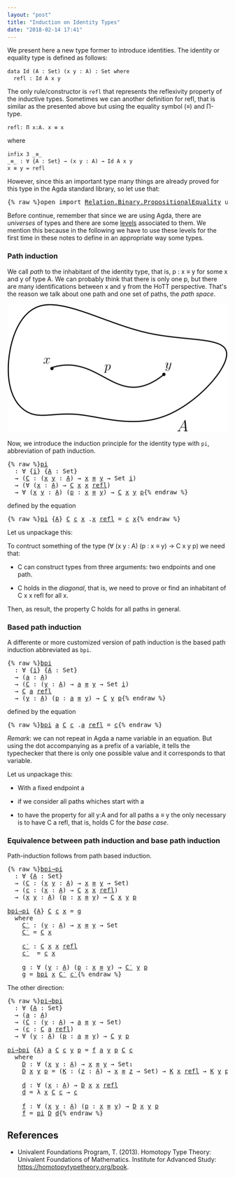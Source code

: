 ```yaml
---
layout: "post"
title: "Induction on Identity Types"
date: "2018-02-14 17:41"
---
```


We present here a new type former to introduce identities.
The identity or equality type is defined as follows:

```
data Id (A : Set) (x y : A) : Set where
  refl : Id A x y
```

The only rule/constructor is `refl` that represents the reflexivity property of
the inductive types. Sometimes we can another definition for refl, that is
similar as the presented above but using the equality symbol (_≡_) and Π-type.

```
refl: Π x:A. x ≡ x
```

where

```
infix 3 _≡_
_≡_ : ∀ {A : Set} → (x y : A) → Id A x y
x ≡ y = refl
```

However, since this an important type many things are already proved for this type
in the Agda standard library, so let use that:

<pre class="Agda">{% raw %}<a id="756" class="Keyword">open</a> <a id="761" class="Keyword">import</a> <a id="768" href="https://agda.github.io/agda-stdlib/Relation.Binary.PropositionalEquality.html" class="Module">Relation.Binary.PropositionalEquality</a> <a id="806" class="Keyword">using</a> <a id="812" class="Symbol">(</a><a id="813" href="https://agda.github.io/agda-stdlib/Agda.Builtin.Equality.html#_%E2%89%A1_.refl" class="InductiveConstructor">refl</a><a id="817" class="Symbol">;</a> <a id="819" href="https://agda.github.io/agda-stdlib/Agda.Builtin.Equality.html#_%E2%89%A1_" class="Datatype Operator">_≡_</a><a id="822" class="Symbol">)</a>{% endraw %}</pre>

Before continue, remember that since we are using Agda, there are *universes* of types and
there are some [levels](https://pigworker.wordpress.com/2015/01/09/universe-hierarchies/) associated to them.
We mention this because in the following we have to use these levels for the first time
in these notes to define in an appropriate way some types.

### Path induction

We call *path* to the inhabitant of the identity type, that is, p : x ≡ y for
some x and y of type A. We can probably think that there is only one p, but
there are many identifications between x and y from the HoTT perspective. That's
the reason we talk about one path and one set of paths, the *path space*.

![path](/assets/images/path.png)

Now, we introduce the induction principle for the identity type with `pi`,
abbreviation of path induction.

<pre class="Agda">{% raw %}<a id="pi" href="{% endraw %}{% link _posts/2018-02-14-induction-on-identity-types.md %}{% raw %}#pi" class="Function">pi</a>
  <a id="1675" class="Symbol">:</a> <a id="1677" class="Symbol">∀</a> <a id="1679" class="Symbol">{</a><a id="1680" href="{% endraw %}{% link _posts/2018-02-14-induction-on-identity-types.md %}{% raw %}#1680" class="Bound">i</a><a id="1681" class="Symbol">}</a> <a id="1683" class="Symbol">{</a><a id="1684" href="{% endraw %}{% link _posts/2018-02-14-induction-on-identity-types.md %}{% raw %}#1684" class="Bound">A</a> <a id="1686" class="Symbol">:</a> <a id="1688" class="PrimitiveType">Set</a><a id="1691" class="Symbol">}</a>
  <a id="1695" class="Symbol">→</a> <a id="1697" class="Symbol">(</a><a id="1698" href="{% endraw %}{% link _posts/2018-02-14-induction-on-identity-types.md %}{% raw %}#1698" class="Bound">C</a> <a id="1700" class="Symbol">:</a> <a id="1702" class="Symbol">(</a><a id="1703" href="{% endraw %}{% link _posts/2018-02-14-induction-on-identity-types.md %}{% raw %}#1703" class="Bound">x</a> <a id="1705" href="{% endraw %}{% link _posts/2018-02-14-induction-on-identity-types.md %}{% raw %}#1705" class="Bound">y</a> <a id="1707" class="Symbol">:</a> <a id="1709" href="{% endraw %}{% link _posts/2018-02-14-induction-on-identity-types.md %}{% raw %}#1684" class="Bound">A</a><a id="1710" class="Symbol">)</a> <a id="1712" class="Symbol">→</a> <a id="1714" href="{% endraw %}{% link _posts/2018-02-14-induction-on-identity-types.md %}{% raw %}#1703" class="Bound">x</a> <a id="1716" href="https://agda.github.io/agda-stdlib/Agda.Builtin.Equality.html#_%E2%89%A1_" class="Datatype Operator">≡</a> <a id="1718" href="{% endraw %}{% link _posts/2018-02-14-induction-on-identity-types.md %}{% raw %}#1705" class="Bound">y</a> <a id="1720" class="Symbol">→</a> <a id="1722" class="PrimitiveType">Set</a> <a id="1726" href="{% endraw %}{% link _posts/2018-02-14-induction-on-identity-types.md %}{% raw %}#1680" class="Bound">i</a><a id="1727" class="Symbol">)</a>
  <a id="1731" class="Symbol">→</a> <a id="1733" class="Symbol">(∀</a> <a id="1736" class="Symbol">(</a><a id="1737" href="{% endraw %}{% link _posts/2018-02-14-induction-on-identity-types.md %}{% raw %}#1737" class="Bound">x</a> <a id="1739" class="Symbol">:</a> <a id="1741" href="{% endraw %}{% link _posts/2018-02-14-induction-on-identity-types.md %}{% raw %}#1684" class="Bound">A</a><a id="1742" class="Symbol">)</a> <a id="1744" class="Symbol">→</a> <a id="1746" href="{% endraw %}{% link _posts/2018-02-14-induction-on-identity-types.md %}{% raw %}#1698" class="Bound">C</a> <a id="1748" href="{% endraw %}{% link _posts/2018-02-14-induction-on-identity-types.md %}{% raw %}#1737" class="Bound">x</a> <a id="1750" href="{% endraw %}{% link _posts/2018-02-14-induction-on-identity-types.md %}{% raw %}#1737" class="Bound">x</a> <a id="1752" href="https://agda.github.io/agda-stdlib/Agda.Builtin.Equality.html#_%E2%89%A1_.refl" class="InductiveConstructor">refl</a><a id="1756" class="Symbol">)</a>
  <a id="1760" class="Symbol">→</a> <a id="1762" class="Symbol">∀</a> <a id="1764" class="Symbol">(</a><a id="1765" href="{% endraw %}{% link _posts/2018-02-14-induction-on-identity-types.md %}{% raw %}#1765" class="Bound">x</a> <a id="1767" href="{% endraw %}{% link _posts/2018-02-14-induction-on-identity-types.md %}{% raw %}#1767" class="Bound">y</a> <a id="1769" class="Symbol">:</a> <a id="1771" href="{% endraw %}{% link _posts/2018-02-14-induction-on-identity-types.md %}{% raw %}#1684" class="Bound">A</a><a id="1772" class="Symbol">)</a> <a id="1774" class="Symbol">(</a><a id="1775" href="{% endraw %}{% link _posts/2018-02-14-induction-on-identity-types.md %}{% raw %}#1775" class="Bound">p</a> <a id="1777" class="Symbol">:</a> <a id="1779" href="{% endraw %}{% link _posts/2018-02-14-induction-on-identity-types.md %}{% raw %}#1765" class="Bound">x</a> <a id="1781" href="https://agda.github.io/agda-stdlib/Agda.Builtin.Equality.html#_%E2%89%A1_" class="Datatype Operator">≡</a> <a id="1783" href="{% endraw %}{% link _posts/2018-02-14-induction-on-identity-types.md %}{% raw %}#1767" class="Bound">y</a><a id="1784" class="Symbol">)</a> <a id="1786" class="Symbol">→</a> <a id="1788" href="{% endraw %}{% link _posts/2018-02-14-induction-on-identity-types.md %}{% raw %}#1698" class="Bound">C</a> <a id="1790" href="{% endraw %}{% link _posts/2018-02-14-induction-on-identity-types.md %}{% raw %}#1765" class="Bound">x</a> <a id="1792" href="{% endraw %}{% link _posts/2018-02-14-induction-on-identity-types.md %}{% raw %}#1767" class="Bound">y</a> <a id="1794" href="{% endraw %}{% link _posts/2018-02-14-induction-on-identity-types.md %}{% raw %}#1775" class="Bound">p</a>{% endraw %}</pre>

defined by the equation

<pre class="Agda">{% raw %}<a id="1846" href="{% endraw %}{% link _posts/2018-02-14-induction-on-identity-types.md %}{% raw %}#pi" class="Function">pi</a> <a id="1849" class="Symbol">{</a><a id="1850" href="{% endraw %}{% link _posts/2018-02-14-induction-on-identity-types.md %}{% raw %}#1850" class="Bound">A</a><a id="1851" class="Symbol">}</a> <a id="1853" href="{% endraw %}{% link _posts/2018-02-14-induction-on-identity-types.md %}{% raw %}#1853" class="Bound">C</a> <a id="1855" href="{% endraw %}{% link _posts/2018-02-14-induction-on-identity-types.md %}{% raw %}#1855" class="Bound">c</a> <a id="1857" href="{% endraw %}{% link _posts/2018-02-14-induction-on-identity-types.md %}{% raw %}#1857" class="Bound">x</a> <a id="1859" class="DottedPattern Symbol">.</a><a id="1860" href="{% endraw %}{% link _posts/2018-02-14-induction-on-identity-types.md %}{% raw %}#1857" class="DottedPattern Bound">x</a> <a id="1862" href="https://agda.github.io/agda-stdlib/Agda.Builtin.Equality.html#_%E2%89%A1_.refl" class="InductiveConstructor">refl</a> <a id="1867" class="Symbol">=</a> <a id="1869" href="{% endraw %}{% link _posts/2018-02-14-induction-on-identity-types.md %}{% raw %}#1855" class="Bound">c</a> <a id="1871" href="{% endraw %}{% link _posts/2018-02-14-induction-on-identity-types.md %}{% raw %}#1857" class="Bound">x</a>{% endraw %}</pre>

Let us unpackage this:

To contruct something of the type (∀ (x y : A) (p : x ≡ y) → C x y p) we need that:

+ C can construct types from three arguments: two endpoints and one path.

+ C holds in the *diagonal*, that is, we need to prove or find an
inhabitant of C x x refl for all x.

Then, as result, the property C holds for all paths in general.

### Based path induction

A differente or more customized version of path induction is the based
path induction abbreviated as `bpi`.

<pre class="Agda">{% raw %}<a id="bpi" href="{% endraw %}{% link _posts/2018-02-14-induction-on-identity-types.md %}{% raw %}#bpi" class="Function">bpi</a>
  <a id="2391" class="Symbol">:</a> <a id="2393" class="Symbol">∀</a> <a id="2395" class="Symbol">{</a><a id="2396" href="{% endraw %}{% link _posts/2018-02-14-induction-on-identity-types.md %}{% raw %}#2396" class="Bound">i</a><a id="2397" class="Symbol">}</a> <a id="2399" class="Symbol">{</a><a id="2400" href="{% endraw %}{% link _posts/2018-02-14-induction-on-identity-types.md %}{% raw %}#2400" class="Bound">A</a> <a id="2402" class="Symbol">:</a> <a id="2404" class="PrimitiveType">Set</a><a id="2407" class="Symbol">}</a>
  <a id="2411" class="Symbol">→</a> <a id="2413" class="Symbol">(</a><a id="2414" href="{% endraw %}{% link _posts/2018-02-14-induction-on-identity-types.md %}{% raw %}#2414" class="Bound">a</a> <a id="2416" class="Symbol">:</a> <a id="2418" href="{% endraw %}{% link _posts/2018-02-14-induction-on-identity-types.md %}{% raw %}#2400" class="Bound">A</a><a id="2419" class="Symbol">)</a>
  <a id="2423" class="Symbol">→</a> <a id="2425" class="Symbol">(</a><a id="2426" href="{% endraw %}{% link _posts/2018-02-14-induction-on-identity-types.md %}{% raw %}#2426" class="Bound">C</a> <a id="2428" class="Symbol">:</a> <a id="2430" class="Symbol">(</a><a id="2431" href="{% endraw %}{% link _posts/2018-02-14-induction-on-identity-types.md %}{% raw %}#2431" class="Bound">y</a> <a id="2433" class="Symbol">:</a> <a id="2435" href="{% endraw %}{% link _posts/2018-02-14-induction-on-identity-types.md %}{% raw %}#2400" class="Bound">A</a><a id="2436" class="Symbol">)</a> <a id="2438" class="Symbol">→</a> <a id="2440" href="{% endraw %}{% link _posts/2018-02-14-induction-on-identity-types.md %}{% raw %}#2414" class="Bound">a</a> <a id="2442" href="https://agda.github.io/agda-stdlib/Agda.Builtin.Equality.html#_%E2%89%A1_" class="Datatype Operator">≡</a> <a id="2444" href="{% endraw %}{% link _posts/2018-02-14-induction-on-identity-types.md %}{% raw %}#2431" class="Bound">y</a> <a id="2446" class="Symbol">→</a> <a id="2448" class="PrimitiveType">Set</a> <a id="2452" href="{% endraw %}{% link _posts/2018-02-14-induction-on-identity-types.md %}{% raw %}#2396" class="Bound">i</a><a id="2453" class="Symbol">)</a>
  <a id="2457" class="Symbol">→</a> <a id="2459" href="{% endraw %}{% link _posts/2018-02-14-induction-on-identity-types.md %}{% raw %}#2426" class="Bound">C</a> <a id="2461" href="{% endraw %}{% link _posts/2018-02-14-induction-on-identity-types.md %}{% raw %}#2414" class="Bound">a</a> <a id="2463" href="https://agda.github.io/agda-stdlib/Agda.Builtin.Equality.html#_%E2%89%A1_.refl" class="InductiveConstructor">refl</a>
  <a id="2470" class="Symbol">→</a> <a id="2472" class="Symbol">(</a><a id="2473" href="{% endraw %}{% link _posts/2018-02-14-induction-on-identity-types.md %}{% raw %}#2473" class="Bound">y</a> <a id="2475" class="Symbol">:</a> <a id="2477" href="{% endraw %}{% link _posts/2018-02-14-induction-on-identity-types.md %}{% raw %}#2400" class="Bound">A</a><a id="2478" class="Symbol">)</a> <a id="2480" class="Symbol">(</a><a id="2481" href="{% endraw %}{% link _posts/2018-02-14-induction-on-identity-types.md %}{% raw %}#2481" class="Bound">p</a> <a id="2483" class="Symbol">:</a> <a id="2485" href="{% endraw %}{% link _posts/2018-02-14-induction-on-identity-types.md %}{% raw %}#2414" class="Bound">a</a> <a id="2487" href="https://agda.github.io/agda-stdlib/Agda.Builtin.Equality.html#_%E2%89%A1_" class="Datatype Operator">≡</a> <a id="2489" href="{% endraw %}{% link _posts/2018-02-14-induction-on-identity-types.md %}{% raw %}#2473" class="Bound">y</a><a id="2490" class="Symbol">)</a> <a id="2492" class="Symbol">→</a> <a id="2494" href="{% endraw %}{% link _posts/2018-02-14-induction-on-identity-types.md %}{% raw %}#2426" class="Bound">C</a> <a id="2496" href="{% endraw %}{% link _posts/2018-02-14-induction-on-identity-types.md %}{% raw %}#2473" class="Bound">y</a> <a id="2498" href="{% endraw %}{% link _posts/2018-02-14-induction-on-identity-types.md %}{% raw %}#2481" class="Bound">p</a>{% endraw %}</pre>

defined by the equation

<pre class="Agda">{% raw %}<a id="2550" href="{% endraw %}{% link _posts/2018-02-14-induction-on-identity-types.md %}{% raw %}#bpi" class="Function">bpi</a> <a id="2554" href="{% endraw %}{% link _posts/2018-02-14-induction-on-identity-types.md %}{% raw %}#2554" class="Bound">a</a> <a id="2556" href="{% endraw %}{% link _posts/2018-02-14-induction-on-identity-types.md %}{% raw %}#2556" class="Bound">C</a> <a id="2558" href="{% endraw %}{% link _posts/2018-02-14-induction-on-identity-types.md %}{% raw %}#2558" class="Bound">c</a> <a id="2560" class="DottedPattern Symbol">.</a><a id="2561" href="{% endraw %}{% link _posts/2018-02-14-induction-on-identity-types.md %}{% raw %}#2554" class="DottedPattern Bound">a</a> <a id="2563" href="https://agda.github.io/agda-stdlib/Agda.Builtin.Equality.html#_%E2%89%A1_.refl" class="InductiveConstructor">refl</a> <a id="2568" class="Symbol">=</a> <a id="2570" href="{% endraw %}{% link _posts/2018-02-14-induction-on-identity-types.md %}{% raw %}#2558" class="Bound">c</a>{% endraw %}</pre>

*Remark*: we can not repeat in Agda a name variable in an equation. But using
the dot accompanying as a prefix of a variable, it tells the typechecker that
there is only one possible value and it corresponds to that variable.

Let us unpackage this:

+ With a fixed endpoint a

+ if we consider all paths whiches start with a

+ to have the property for all y:A and for all paths a ≡ y the only
necessary is to have C a refl, that is, holds C for the *base case*.


### Equivalence between path induction and base path induction

Path-induction follows from path based induction.

<pre class="Agda">{% raw %}<a id="bpi⇒pi" href="{% endraw %}{% link _posts/2018-02-14-induction-on-identity-types.md %}{% raw %}#bpi%E2%87%92pi" class="Function">bpi⇒pi</a>
  <a id="3187" class="Symbol">:</a> <a id="3189" class="Symbol">∀</a> <a id="3191" class="Symbol">{</a><a id="3192" href="{% endraw %}{% link _posts/2018-02-14-induction-on-identity-types.md %}{% raw %}#3192" class="Bound">A</a> <a id="3194" class="Symbol">:</a> <a id="3196" class="PrimitiveType">Set</a><a id="3199" class="Symbol">}</a>
  <a id="3203" class="Symbol">→</a> <a id="3205" class="Symbol">(</a><a id="3206" href="{% endraw %}{% link _posts/2018-02-14-induction-on-identity-types.md %}{% raw %}#3206" class="Bound">C</a> <a id="3208" class="Symbol">:</a> <a id="3210" class="Symbol">(</a><a id="3211" href="{% endraw %}{% link _posts/2018-02-14-induction-on-identity-types.md %}{% raw %}#3211" class="Bound">x</a> <a id="3213" href="{% endraw %}{% link _posts/2018-02-14-induction-on-identity-types.md %}{% raw %}#3213" class="Bound">y</a> <a id="3215" class="Symbol">:</a> <a id="3217" href="{% endraw %}{% link _posts/2018-02-14-induction-on-identity-types.md %}{% raw %}#3192" class="Bound">A</a><a id="3218" class="Symbol">)</a> <a id="3220" class="Symbol">→</a> <a id="3222" href="{% endraw %}{% link _posts/2018-02-14-induction-on-identity-types.md %}{% raw %}#3211" class="Bound">x</a> <a id="3224" href="https://agda.github.io/agda-stdlib/Agda.Builtin.Equality.html#_%E2%89%A1_" class="Datatype Operator">≡</a> <a id="3226" href="{% endraw %}{% link _posts/2018-02-14-induction-on-identity-types.md %}{% raw %}#3213" class="Bound">y</a> <a id="3228" class="Symbol">→</a> <a id="3230" class="PrimitiveType">Set</a><a id="3233" class="Symbol">)</a>
  <a id="3237" class="Symbol">→</a> <a id="3239" class="Symbol">(</a><a id="3240" href="{% endraw %}{% link _posts/2018-02-14-induction-on-identity-types.md %}{% raw %}#3240" class="Bound">c</a> <a id="3242" class="Symbol">:</a> <a id="3244" class="Symbol">(</a><a id="3245" href="{% endraw %}{% link _posts/2018-02-14-induction-on-identity-types.md %}{% raw %}#3245" class="Bound">x</a> <a id="3247" class="Symbol">:</a> <a id="3249" href="{% endraw %}{% link _posts/2018-02-14-induction-on-identity-types.md %}{% raw %}#3192" class="Bound">A</a><a id="3250" class="Symbol">)</a> <a id="3252" class="Symbol">→</a> <a id="3254" href="{% endraw %}{% link _posts/2018-02-14-induction-on-identity-types.md %}{% raw %}#3206" class="Bound">C</a> <a id="3256" href="{% endraw %}{% link _posts/2018-02-14-induction-on-identity-types.md %}{% raw %}#3245" class="Bound">x</a> <a id="3258" href="{% endraw %}{% link _posts/2018-02-14-induction-on-identity-types.md %}{% raw %}#3245" class="Bound">x</a> <a id="3260" href="https://agda.github.io/agda-stdlib/Agda.Builtin.Equality.html#_%E2%89%A1_.refl" class="InductiveConstructor">refl</a><a id="3264" class="Symbol">)</a>
  <a id="3268" class="Symbol">→</a> <a id="3270" class="Symbol">(</a><a id="3271" href="{% endraw %}{% link _posts/2018-02-14-induction-on-identity-types.md %}{% raw %}#3271" class="Bound">x</a> <a id="3273" href="{% endraw %}{% link _posts/2018-02-14-induction-on-identity-types.md %}{% raw %}#3273" class="Bound">y</a> <a id="3275" class="Symbol">:</a> <a id="3277" href="{% endraw %}{% link _posts/2018-02-14-induction-on-identity-types.md %}{% raw %}#3192" class="Bound">A</a><a id="3278" class="Symbol">)</a> <a id="3280" class="Symbol">(</a><a id="3281" href="{% endraw %}{% link _posts/2018-02-14-induction-on-identity-types.md %}{% raw %}#3281" class="Bound">p</a> <a id="3283" class="Symbol">:</a> <a id="3285" href="{% endraw %}{% link _posts/2018-02-14-induction-on-identity-types.md %}{% raw %}#3271" class="Bound">x</a> <a id="3287" href="https://agda.github.io/agda-stdlib/Agda.Builtin.Equality.html#_%E2%89%A1_" class="Datatype Operator">≡</a> <a id="3289" href="{% endraw %}{% link _posts/2018-02-14-induction-on-identity-types.md %}{% raw %}#3273" class="Bound">y</a><a id="3290" class="Symbol">)</a> <a id="3292" class="Symbol">→</a> <a id="3294" href="{% endraw %}{% link _posts/2018-02-14-induction-on-identity-types.md %}{% raw %}#3206" class="Bound">C</a> <a id="3296" href="{% endraw %}{% link _posts/2018-02-14-induction-on-identity-types.md %}{% raw %}#3271" class="Bound">x</a> <a id="3298" href="{% endraw %}{% link _posts/2018-02-14-induction-on-identity-types.md %}{% raw %}#3273" class="Bound">y</a> <a id="3300" href="{% endraw %}{% link _posts/2018-02-14-induction-on-identity-types.md %}{% raw %}#3281" class="Bound">p</a>

<a id="3303" href="{% endraw %}{% link _posts/2018-02-14-induction-on-identity-types.md %}{% raw %}#bpi%E2%87%92pi" class="Function">bpi⇒pi</a> <a id="3310" class="Symbol">{</a><a id="3311" href="{% endraw %}{% link _posts/2018-02-14-induction-on-identity-types.md %}{% raw %}#3311" class="Bound">A</a><a id="3312" class="Symbol">}</a> <a id="3314" href="{% endraw %}{% link _posts/2018-02-14-induction-on-identity-types.md %}{% raw %}#3314" class="Bound">C</a> <a id="3316" href="{% endraw %}{% link _posts/2018-02-14-induction-on-identity-types.md %}{% raw %}#3316" class="Bound">c</a> <a id="3318" href="{% endraw %}{% link _posts/2018-02-14-induction-on-identity-types.md %}{% raw %}#3318" class="Bound">x</a> <a id="3320" class="Symbol">=</a> <a id="3322" href="{% endraw %}{% link _posts/2018-02-14-induction-on-identity-types.md %}{% raw %}#3416" class="Function">g</a>
  <a id="3326" class="Keyword">where</a>
    <a id="3336" href="{% endraw %}{% link _posts/2018-02-14-induction-on-identity-types.md %}{% raw %}#3336" class="Function">C′</a> <a id="3339" class="Symbol">:</a> <a id="3341" class="Symbol">(</a><a id="3342" href="{% endraw %}{% link _posts/2018-02-14-induction-on-identity-types.md %}{% raw %}#3342" class="Bound">y</a> <a id="3344" class="Symbol">:</a> <a id="3346" href="{% endraw %}{% link _posts/2018-02-14-induction-on-identity-types.md %}{% raw %}#3311" class="Bound">A</a><a id="3347" class="Symbol">)</a> <a id="3349" class="Symbol">→</a> <a id="3351" href="{% endraw %}{% link _posts/2018-02-14-induction-on-identity-types.md %}{% raw %}#3318" class="Bound">x</a> <a id="3353" href="https://agda.github.io/agda-stdlib/Agda.Builtin.Equality.html#_%E2%89%A1_" class="Datatype Operator">≡</a> <a id="3355" href="{% endraw %}{% link _posts/2018-02-14-induction-on-identity-types.md %}{% raw %}#3342" class="Bound">y</a> <a id="3357" class="Symbol">→</a> <a id="3359" class="PrimitiveType">Set</a>
    <a id="3367" href="{% endraw %}{% link _posts/2018-02-14-induction-on-identity-types.md %}{% raw %}#3336" class="Function">C′</a> <a id="3370" class="Symbol">=</a> <a id="3372" href="{% endraw %}{% link _posts/2018-02-14-induction-on-identity-types.md %}{% raw %}#3314" class="Bound">C</a> <a id="3374" href="{% endraw %}{% link _posts/2018-02-14-induction-on-identity-types.md %}{% raw %}#3318" class="Bound">x</a>

    <a id="3381" href="{% endraw %}{% link _posts/2018-02-14-induction-on-identity-types.md %}{% raw %}#3381" class="Function">c′</a> <a id="3384" class="Symbol">:</a> <a id="3386" href="{% endraw %}{% link _posts/2018-02-14-induction-on-identity-types.md %}{% raw %}#3314" class="Bound">C</a> <a id="3388" href="{% endraw %}{% link _posts/2018-02-14-induction-on-identity-types.md %}{% raw %}#3318" class="Bound">x</a> <a id="3390" href="{% endraw %}{% link _posts/2018-02-14-induction-on-identity-types.md %}{% raw %}#3318" class="Bound">x</a> <a id="3392" href="https://agda.github.io/agda-stdlib/Agda.Builtin.Equality.html#_%E2%89%A1_.refl" class="InductiveConstructor">refl</a>
    <a id="3401" href="{% endraw %}{% link _posts/2018-02-14-induction-on-identity-types.md %}{% raw %}#3381" class="Function">c′</a>  <a id="3405" class="Symbol">=</a> <a id="3407" href="{% endraw %}{% link _posts/2018-02-14-induction-on-identity-types.md %}{% raw %}#3316" class="Bound">c</a> <a id="3409" href="{% endraw %}{% link _posts/2018-02-14-induction-on-identity-types.md %}{% raw %}#3318" class="Bound">x</a>

    <a id="3416" href="{% endraw %}{% link _posts/2018-02-14-induction-on-identity-types.md %}{% raw %}#3416" class="Function">g</a> <a id="3418" class="Symbol">:</a> <a id="3420" class="Symbol">∀</a> <a id="3422" class="Symbol">(</a><a id="3423" href="{% endraw %}{% link _posts/2018-02-14-induction-on-identity-types.md %}{% raw %}#3423" class="Bound">y</a> <a id="3425" class="Symbol">:</a> <a id="3427" href="{% endraw %}{% link _posts/2018-02-14-induction-on-identity-types.md %}{% raw %}#3311" class="Bound">A</a><a id="3428" class="Symbol">)</a> <a id="3430" class="Symbol">(</a><a id="3431" href="{% endraw %}{% link _posts/2018-02-14-induction-on-identity-types.md %}{% raw %}#3431" class="Bound">p</a> <a id="3433" class="Symbol">:</a> <a id="3435" href="{% endraw %}{% link _posts/2018-02-14-induction-on-identity-types.md %}{% raw %}#3318" class="Bound">x</a> <a id="3437" href="https://agda.github.io/agda-stdlib/Agda.Builtin.Equality.html#_%E2%89%A1_" class="Datatype Operator">≡</a> <a id="3439" href="{% endraw %}{% link _posts/2018-02-14-induction-on-identity-types.md %}{% raw %}#3423" class="Bound">y</a><a id="3440" class="Symbol">)</a> <a id="3442" class="Symbol">→</a> <a id="3444" href="{% endraw %}{% link _posts/2018-02-14-induction-on-identity-types.md %}{% raw %}#3336" class="Function">C′</a> <a id="3447" href="{% endraw %}{% link _posts/2018-02-14-induction-on-identity-types.md %}{% raw %}#3423" class="Bound">y</a> <a id="3449" href="{% endraw %}{% link _posts/2018-02-14-induction-on-identity-types.md %}{% raw %}#3431" class="Bound">p</a>
    <a id="3455" href="{% endraw %}{% link _posts/2018-02-14-induction-on-identity-types.md %}{% raw %}#3416" class="Function">g</a> <a id="3457" class="Symbol">=</a> <a id="3459" href="{% endraw %}{% link _posts/2018-02-14-induction-on-identity-types.md %}{% raw %}#bpi" class="Function">bpi</a> <a id="3463" href="{% endraw %}{% link _posts/2018-02-14-induction-on-identity-types.md %}{% raw %}#3318" class="Bound">x</a> <a id="3465" href="{% endraw %}{% link _posts/2018-02-14-induction-on-identity-types.md %}{% raw %}#3336" class="Function">C′</a> <a id="3468" href="{% endraw %}{% link _posts/2018-02-14-induction-on-identity-types.md %}{% raw %}#3381" class="Function">c′</a>{% endraw %}</pre>

The other direction:

<pre class="Agda">{% raw %}<a id="pi⇒bpi" href="{% endraw %}{% link _posts/2018-02-14-induction-on-identity-types.md %}{% raw %}#pi%E2%87%92bpi" class="Function">pi⇒bpi</a>
  <a id="3527" class="Symbol">:</a> <a id="3529" class="Symbol">∀</a> <a id="3531" class="Symbol">{</a><a id="3532" href="{% endraw %}{% link _posts/2018-02-14-induction-on-identity-types.md %}{% raw %}#3532" class="Bound">A</a> <a id="3534" class="Symbol">:</a> <a id="3536" class="PrimitiveType">Set</a><a id="3539" class="Symbol">}</a>
  <a id="3543" class="Symbol">→</a> <a id="3545" class="Symbol">(</a><a id="3546" href="{% endraw %}{% link _posts/2018-02-14-induction-on-identity-types.md %}{% raw %}#3546" class="Bound">a</a> <a id="3548" class="Symbol">:</a> <a id="3550" href="{% endraw %}{% link _posts/2018-02-14-induction-on-identity-types.md %}{% raw %}#3532" class="Bound">A</a><a id="3551" class="Symbol">)</a>
  <a id="3555" class="Symbol">→</a> <a id="3557" class="Symbol">(</a><a id="3558" href="{% endraw %}{% link _posts/2018-02-14-induction-on-identity-types.md %}{% raw %}#3558" class="Bound">C</a> <a id="3560" class="Symbol">:</a> <a id="3562" class="Symbol">(</a><a id="3563" href="{% endraw %}{% link _posts/2018-02-14-induction-on-identity-types.md %}{% raw %}#3563" class="Bound">y</a> <a id="3565" class="Symbol">:</a> <a id="3567" href="{% endraw %}{% link _posts/2018-02-14-induction-on-identity-types.md %}{% raw %}#3532" class="Bound">A</a><a id="3568" class="Symbol">)</a> <a id="3570" class="Symbol">→</a> <a id="3572" href="{% endraw %}{% link _posts/2018-02-14-induction-on-identity-types.md %}{% raw %}#3546" class="Bound">a</a> <a id="3574" href="https://agda.github.io/agda-stdlib/Agda.Builtin.Equality.html#_%E2%89%A1_" class="Datatype Operator">≡</a> <a id="3576" href="{% endraw %}{% link _posts/2018-02-14-induction-on-identity-types.md %}{% raw %}#3563" class="Bound">y</a> <a id="3578" class="Symbol">→</a> <a id="3580" class="PrimitiveType">Set</a><a id="3583" class="Symbol">)</a>
  <a id="3587" class="Symbol">→</a> <a id="3589" class="Symbol">(</a><a id="3590" href="{% endraw %}{% link _posts/2018-02-14-induction-on-identity-types.md %}{% raw %}#3590" class="Bound">c</a> <a id="3592" class="Symbol">:</a> <a id="3594" href="{% endraw %}{% link _posts/2018-02-14-induction-on-identity-types.md %}{% raw %}#3558" class="Bound">C</a> <a id="3596" href="{% endraw %}{% link _posts/2018-02-14-induction-on-identity-types.md %}{% raw %}#3546" class="Bound">a</a> <a id="3598" href="https://agda.github.io/agda-stdlib/Agda.Builtin.Equality.html#_%E2%89%A1_.refl" class="InductiveConstructor">refl</a><a id="3602" class="Symbol">)</a>
  <a id="3606" class="Symbol">→</a> <a id="3608" class="Symbol">∀</a> <a id="3610" class="Symbol">(</a><a id="3611" href="{% endraw %}{% link _posts/2018-02-14-induction-on-identity-types.md %}{% raw %}#3611" class="Bound">y</a> <a id="3613" class="Symbol">:</a> <a id="3615" href="{% endraw %}{% link _posts/2018-02-14-induction-on-identity-types.md %}{% raw %}#3532" class="Bound">A</a><a id="3616" class="Symbol">)</a> <a id="3618" class="Symbol">(</a><a id="3619" href="{% endraw %}{% link _posts/2018-02-14-induction-on-identity-types.md %}{% raw %}#3619" class="Bound">p</a> <a id="3621" class="Symbol">:</a> <a id="3623" href="{% endraw %}{% link _posts/2018-02-14-induction-on-identity-types.md %}{% raw %}#3546" class="Bound">a</a> <a id="3625" href="https://agda.github.io/agda-stdlib/Agda.Builtin.Equality.html#_%E2%89%A1_" class="Datatype Operator">≡</a> <a id="3627" href="{% endraw %}{% link _posts/2018-02-14-induction-on-identity-types.md %}{% raw %}#3611" class="Bound">y</a><a id="3628" class="Symbol">)</a> <a id="3630" class="Symbol">→</a> <a id="3632" href="{% endraw %}{% link _posts/2018-02-14-induction-on-identity-types.md %}{% raw %}#3558" class="Bound">C</a> <a id="3634" href="{% endraw %}{% link _posts/2018-02-14-induction-on-identity-types.md %}{% raw %}#3611" class="Bound">y</a> <a id="3636" href="{% endraw %}{% link _posts/2018-02-14-induction-on-identity-types.md %}{% raw %}#3619" class="Bound">p</a>

<a id="3639" href="{% endraw %}{% link _posts/2018-02-14-induction-on-identity-types.md %}{% raw %}#pi%E2%87%92bpi" class="Function">pi⇒bpi</a> <a id="3646" class="Symbol">{</a><a id="3647" href="{% endraw %}{% link _posts/2018-02-14-induction-on-identity-types.md %}{% raw %}#3647" class="Bound">A</a><a id="3648" class="Symbol">}</a> <a id="3650" href="{% endraw %}{% link _posts/2018-02-14-induction-on-identity-types.md %}{% raw %}#3650" class="Bound">a</a> <a id="3652" href="{% endraw %}{% link _posts/2018-02-14-induction-on-identity-types.md %}{% raw %}#3652" class="Bound">C</a> <a id="3654" href="{% endraw %}{% link _posts/2018-02-14-induction-on-identity-types.md %}{% raw %}#3654" class="Bound">c</a> <a id="3656" href="{% endraw %}{% link _posts/2018-02-14-induction-on-identity-types.md %}{% raw %}#3656" class="Bound">y</a> <a id="3658" href="{% endraw %}{% link _posts/2018-02-14-induction-on-identity-types.md %}{% raw %}#3658" class="Bound">p</a> <a id="3660" class="Symbol">=</a> <a id="3662" href="{% endraw %}{% link _posts/2018-02-14-induction-on-identity-types.md %}{% raw %}#3835" class="Function">f</a> <a id="3664" href="{% endraw %}{% link _posts/2018-02-14-induction-on-identity-types.md %}{% raw %}#3650" class="Bound">a</a> <a id="3666" href="{% endraw %}{% link _posts/2018-02-14-induction-on-identity-types.md %}{% raw %}#3656" class="Bound">y</a> <a id="3668" href="{% endraw %}{% link _posts/2018-02-14-induction-on-identity-types.md %}{% raw %}#3658" class="Bound">p</a> <a id="3670" href="{% endraw %}{% link _posts/2018-02-14-induction-on-identity-types.md %}{% raw %}#3652" class="Bound">C</a> <a id="3672" href="{% endraw %}{% link _posts/2018-02-14-induction-on-identity-types.md %}{% raw %}#3654" class="Bound">c</a>
  <a id="3676" class="Keyword">where</a>
    <a id="3686" href="{% endraw %}{% link _posts/2018-02-14-induction-on-identity-types.md %}{% raw %}#3686" class="Function">D</a> <a id="3688" class="Symbol">:</a> <a id="3690" class="Symbol">∀</a> <a id="3692" class="Symbol">(</a><a id="3693" href="{% endraw %}{% link _posts/2018-02-14-induction-on-identity-types.md %}{% raw %}#3693" class="Bound">x</a> <a id="3695" href="{% endraw %}{% link _posts/2018-02-14-induction-on-identity-types.md %}{% raw %}#3695" class="Bound">y</a> <a id="3697" class="Symbol">:</a> <a id="3699" href="{% endraw %}{% link _posts/2018-02-14-induction-on-identity-types.md %}{% raw %}#3647" class="Bound">A</a><a id="3700" class="Symbol">)</a> <a id="3702" class="Symbol">→</a> <a id="3704" href="{% endraw %}{% link _posts/2018-02-14-induction-on-identity-types.md %}{% raw %}#3693" class="Bound">x</a> <a id="3706" href="https://agda.github.io/agda-stdlib/Agda.Builtin.Equality.html#_%E2%89%A1_" class="Datatype Operator">≡</a> <a id="3708" href="{% endraw %}{% link _posts/2018-02-14-induction-on-identity-types.md %}{% raw %}#3695" class="Bound">y</a> <a id="3710" class="Symbol">→</a> <a id="3712" class="PrimitiveType">Set₁</a>
    <a id="3721" href="{% endraw %}{% link _posts/2018-02-14-induction-on-identity-types.md %}{% raw %}#3686" class="Function">D</a> <a id="3723" href="{% endraw %}{% link _posts/2018-02-14-induction-on-identity-types.md %}{% raw %}#3723" class="Bound">x</a> <a id="3725" href="{% endraw %}{% link _posts/2018-02-14-induction-on-identity-types.md %}{% raw %}#3725" class="Bound">y</a> <a id="3727" href="{% endraw %}{% link _posts/2018-02-14-induction-on-identity-types.md %}{% raw %}#3727" class="Bound">p</a> <a id="3729" class="Symbol">=</a> <a id="3731" class="Symbol">(</a><a id="3732" href="{% endraw %}{% link _posts/2018-02-14-induction-on-identity-types.md %}{% raw %}#3732" class="Bound">K</a> <a id="3734" class="Symbol">:</a> <a id="3736" class="Symbol">(</a><a id="3737" href="{% endraw %}{% link _posts/2018-02-14-induction-on-identity-types.md %}{% raw %}#3737" class="Bound">z</a> <a id="3739" class="Symbol">:</a> <a id="3741" href="{% endraw %}{% link _posts/2018-02-14-induction-on-identity-types.md %}{% raw %}#3647" class="Bound">A</a><a id="3742" class="Symbol">)</a> <a id="3744" class="Symbol">→</a> <a id="3746" href="{% endraw %}{% link _posts/2018-02-14-induction-on-identity-types.md %}{% raw %}#3723" class="Bound">x</a> <a id="3748" href="https://agda.github.io/agda-stdlib/Agda.Builtin.Equality.html#_%E2%89%A1_" class="Datatype Operator">≡</a> <a id="3750" href="{% endraw %}{% link _posts/2018-02-14-induction-on-identity-types.md %}{% raw %}#3737" class="Bound">z</a> <a id="3752" class="Symbol">→</a> <a id="3754" class="PrimitiveType">Set</a><a id="3757" class="Symbol">)</a> <a id="3759" class="Symbol">→</a> <a id="3761" href="{% endraw %}{% link _posts/2018-02-14-induction-on-identity-types.md %}{% raw %}#3732" class="Bound">K</a> <a id="3763" href="{% endraw %}{% link _posts/2018-02-14-induction-on-identity-types.md %}{% raw %}#3723" class="Bound">x</a> <a id="3765" href="https://agda.github.io/agda-stdlib/Agda.Builtin.Equality.html#_%E2%89%A1_.refl" class="InductiveConstructor">refl</a> <a id="3770" class="Symbol">→</a> <a id="3772" href="{% endraw %}{% link _posts/2018-02-14-induction-on-identity-types.md %}{% raw %}#3732" class="Bound">K</a> <a id="3774" href="{% endraw %}{% link _posts/2018-02-14-induction-on-identity-types.md %}{% raw %}#3725" class="Bound">y</a> <a id="3776" href="{% endraw %}{% link _posts/2018-02-14-induction-on-identity-types.md %}{% raw %}#3727" class="Bound">p</a>

    <a id="3783" href="{% endraw %}{% link _posts/2018-02-14-induction-on-identity-types.md %}{% raw %}#3783" class="Function">d</a> <a id="3785" class="Symbol">:</a> <a id="3787" class="Symbol">∀</a> <a id="3789" class="Symbol">(</a><a id="3790" href="{% endraw %}{% link _posts/2018-02-14-induction-on-identity-types.md %}{% raw %}#3790" class="Bound">x</a> <a id="3792" class="Symbol">:</a> <a id="3794" href="{% endraw %}{% link _posts/2018-02-14-induction-on-identity-types.md %}{% raw %}#3647" class="Bound">A</a><a id="3795" class="Symbol">)</a> <a id="3797" class="Symbol">→</a> <a id="3799" href="{% endraw %}{% link _posts/2018-02-14-induction-on-identity-types.md %}{% raw %}#3686" class="Function">D</a> <a id="3801" href="{% endraw %}{% link _posts/2018-02-14-induction-on-identity-types.md %}{% raw %}#3790" class="Bound">x</a> <a id="3803" href="{% endraw %}{% link _posts/2018-02-14-induction-on-identity-types.md %}{% raw %}#3790" class="Bound">x</a> <a id="3805" href="https://agda.github.io/agda-stdlib/Agda.Builtin.Equality.html#_%E2%89%A1_.refl" class="InductiveConstructor">refl</a>
    <a id="3814" href="{% endraw %}{% link _posts/2018-02-14-induction-on-identity-types.md %}{% raw %}#3783" class="Function">d</a> <a id="3816" class="Symbol">=</a> <a id="3818" class="Symbol">λ</a> <a id="3820" href="{% endraw %}{% link _posts/2018-02-14-induction-on-identity-types.md %}{% raw %}#3820" class="Bound">x</a> <a id="3822" href="{% endraw %}{% link _posts/2018-02-14-induction-on-identity-types.md %}{% raw %}#3822" class="Bound">C</a> <a id="3824" href="{% endraw %}{% link _posts/2018-02-14-induction-on-identity-types.md %}{% raw %}#3824" class="Bound">c</a> <a id="3826" class="Symbol">→</a> <a id="3828" href="{% endraw %}{% link _posts/2018-02-14-induction-on-identity-types.md %}{% raw %}#3824" class="Bound">c</a>

    <a id="3835" href="{% endraw %}{% link _posts/2018-02-14-induction-on-identity-types.md %}{% raw %}#3835" class="Function">f</a> <a id="3837" class="Symbol">:</a> <a id="3839" class="Symbol">∀</a> <a id="3841" class="Symbol">(</a><a id="3842" href="{% endraw %}{% link _posts/2018-02-14-induction-on-identity-types.md %}{% raw %}#3842" class="Bound">x</a> <a id="3844" href="{% endraw %}{% link _posts/2018-02-14-induction-on-identity-types.md %}{% raw %}#3844" class="Bound">y</a> <a id="3846" class="Symbol">:</a> <a id="3848" href="{% endraw %}{% link _posts/2018-02-14-induction-on-identity-types.md %}{% raw %}#3647" class="Bound">A</a><a id="3849" class="Symbol">)</a> <a id="3851" class="Symbol">(</a><a id="3852" href="{% endraw %}{% link _posts/2018-02-14-induction-on-identity-types.md %}{% raw %}#3852" class="Bound">p</a> <a id="3854" class="Symbol">:</a> <a id="3856" href="{% endraw %}{% link _posts/2018-02-14-induction-on-identity-types.md %}{% raw %}#3842" class="Bound">x</a> <a id="3858" href="https://agda.github.io/agda-stdlib/Agda.Builtin.Equality.html#_%E2%89%A1_" class="Datatype Operator">≡</a> <a id="3860" href="{% endraw %}{% link _posts/2018-02-14-induction-on-identity-types.md %}{% raw %}#3844" class="Bound">y</a><a id="3861" class="Symbol">)</a> <a id="3863" class="Symbol">→</a> <a id="3865" href="{% endraw %}{% link _posts/2018-02-14-induction-on-identity-types.md %}{% raw %}#3686" class="Function">D</a> <a id="3867" href="{% endraw %}{% link _posts/2018-02-14-induction-on-identity-types.md %}{% raw %}#3842" class="Bound">x</a> <a id="3869" href="{% endraw %}{% link _posts/2018-02-14-induction-on-identity-types.md %}{% raw %}#3844" class="Bound">y</a> <a id="3871" href="{% endraw %}{% link _posts/2018-02-14-induction-on-identity-types.md %}{% raw %}#3852" class="Bound">p</a>
    <a id="3877" href="{% endraw %}{% link _posts/2018-02-14-induction-on-identity-types.md %}{% raw %}#3835" class="Function">f</a> <a id="3879" class="Symbol">=</a> <a id="3881" href="{% endraw %}{% link _posts/2018-02-14-induction-on-identity-types.md %}{% raw %}#pi" class="Function">pi</a> <a id="3884" href="{% endraw %}{% link _posts/2018-02-14-induction-on-identity-types.md %}{% raw %}#3686" class="Function">D</a> <a id="3886" href="{% endraw %}{% link _posts/2018-02-14-induction-on-identity-types.md %}{% raw %}#3783" class="Function">d</a>{% endraw %}</pre>


## References

* Univalent Foundations Program, T. (2013). Homotopy Type Theory: Univalent
Foundations of Mathematics. Institute for Advanced Study:
https://homotopytypetheory.org/book.
